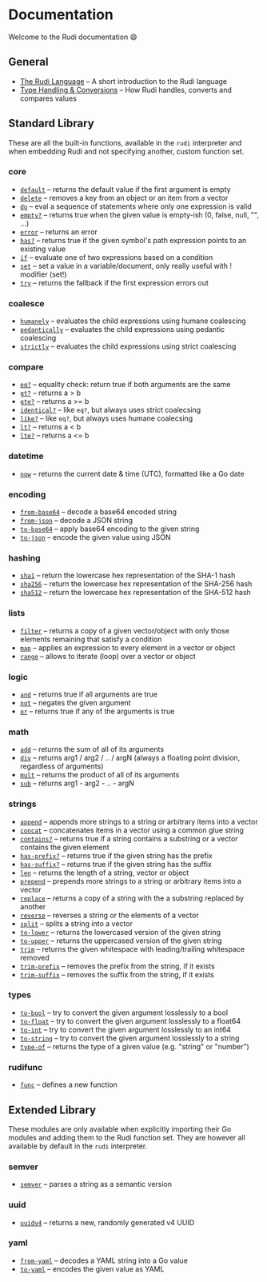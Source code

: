 # Documentation

Welcome to the Rudi documentation :smile:

## General

<!-- BEGIN_TOPICS_TOC -->
* [The Rudi Language](language.md) – A short introduction to the Rudi language
* [Type Handling & Conversions](coalescing.md) – How Rudi handles, converts and compares values
<!-- END_TOPICS_TOC -->

## Standard Library

These are all the built-in functions, available in the `rudi` interpreter and when embedding Rudi
and not specifying another, custom function set.

<!-- BEGIN_STDLIB_TOC -->
### core

* [`default`](stdlib/core/default.md) – returns the default value if the first argument is empty
* [`delete`](stdlib/core/delete.md) – removes a key from an object or an item from a vector
* [`do`](stdlib/core/do.md) – eval a sequence of statements where only one expression is valid
* [`empty?`](stdlib/core/empty.md) – returns true when the given value is empty-ish (0, false, null, "", ...)
* [`error`](stdlib/core/error.md) – returns an error
* [`has?`](stdlib/core/has.md) – returns true if the given symbol's path expression points to an existing value
* [`if`](stdlib/core/if.md) – evaluate one of two expressions based on a condition
* [`set`](stdlib/core/set.md) – set a value in a variable/document, only really useful with ! modifier (set!)
* [`try`](stdlib/core/try.md) – returns the fallback if the first expression errors out

### coalesce

* [`humanely`](stdlib/coalesce/humanely.md) – evaluates the child expressions using humane coalescing
* [`pedantically`](stdlib/coalesce/pedantically.md) – evaluates the child expressions using pedantic coalescing
* [`strictly`](stdlib/coalesce/strictly.md) – evaluates the child expressions using strict coalescing

### compare

* [`eq?`](stdlib/compare/eq.md) – equality check: return true if both arguments are the same
* [`gt?`](stdlib/compare/gt.md) – returns a > b
* [`gte?`](stdlib/compare/gte.md) – returns a >= b
* [`identical?`](stdlib/compare/identical.md) – like `eq?`, but always uses strict coalecsing
* [`like?`](stdlib/compare/like.md) – like `eq?`, but always uses humane coalecsing
* [`lt?`](stdlib/compare/lt.md) – returns a < b
* [`lte?`](stdlib/compare/lte.md) – returns a <= b

### datetime

* [`now`](stdlib/datetime/now.md) – returns the current date & time (UTC), formatted like a Go date

### encoding

* [`from-base64`](stdlib/encoding/from-base64.md) – decode a base64 encoded string
* [`from-json`](stdlib/encoding/from-json.md) – decode a JSON string
* [`to-base64`](stdlib/encoding/to-base64.md) – apply base64 encoding to the given string
* [`to-json`](stdlib/encoding/to-json.md) – encode the given value using JSON

### hashing

* [`sha1`](stdlib/hashing/sha1.md) – return the lowercase hex representation of the SHA-1 hash
* [`sha256`](stdlib/hashing/sha256.md) – return the lowercase hex representation of the SHA-256 hash
* [`sha512`](stdlib/hashing/sha512.md) – return the lowercase hex representation of the SHA-512 hash

### lists

* [`filter`](stdlib/lists/filter.md) – returns a copy of a given vector/object with only those elements remaining that satisfy a condition
* [`map`](stdlib/lists/map.md) – applies an expression to every element in a vector or object
* [`range`](stdlib/lists/range.md) – allows to iterate (loop) over a vector or object

### logic

* [`and`](stdlib/logic/and.md) – returns true if all arguments are true
* [`not`](stdlib/logic/not.md) – negates the given argument
* [`or`](stdlib/logic/or.md) – returns true if any of the arguments is true

### math

* [`add`](stdlib/math/add.md) – returns the sum of all of its arguments
* [`div`](stdlib/math/div.md) – returns arg1 / arg2 / .. / argN (always a floating point division, regardless of arguments)
* [`mult`](stdlib/math/mult.md) – returns the product of all of its arguments
* [`sub`](stdlib/math/sub.md) – returns arg1 - arg2 - .. - argN

### strings

* [`append`](stdlib/strings/append.md) – appends more strings to a string or arbitrary items into a vector
* [`concat`](stdlib/strings/concat.md) – concatenates items in a vector using a common glue string
* [`contains?`](stdlib/strings/contains.md) – returns true if a string contains a substring or a vector contains the given element
* [`has-prefix?`](stdlib/strings/has-prefix.md) – returns true if the given string has the prefix
* [`has-suffix?`](stdlib/strings/has-suffix.md) – returns true if the given string has the suffix
* [`len`](stdlib/strings/len.md) – returns the length of a string, vector or object
* [`prepend`](stdlib/strings/prepend.md) – prepends more strings to a string or arbitrary items into a vector
* [`replace`](stdlib/strings/replace.md) – returns a copy of a string with the a substring replaced by another
* [`reverse`](stdlib/strings/reverse.md) – reverses a string or the elements of a vector
* [`split`](stdlib/strings/split.md) – splits a string into a vector
* [`to-lower`](stdlib/strings/to-lower.md) – returns the lowercased version of the given string
* [`to-upper`](stdlib/strings/to-upper.md) – returns the uppercased version of the given string
* [`trim`](stdlib/strings/trim.md) – returns the given whitespace with leading/trailing whitespace removed
* [`trim-prefix`](stdlib/strings/trim-prefix.md) – removes the prefix from the string, if it exists
* [`trim-suffix`](stdlib/strings/trim-suffix.md) – removes the suffix from the string, if it exists

### types

* [`to-bool`](stdlib/types/to-bool.md) – try to convert the given argument losslessly to a bool
* [`to-float`](stdlib/types/to-float.md) – try to convert the given argument losslessly to a float64
* [`to-int`](stdlib/types/to-int.md) – try to convert the given argument losslessly to an int64
* [`to-string`](stdlib/types/to-string.md) – try to convert the given argument losslessly to a string
* [`type-of`](stdlib/types/type-of.md) – returns the type of a given value (e.g. "string" or "number")

### rudifunc

* [`func`](stdlib/rudifunc/func.md) – defines a new function
<!-- END_STDLIB_TOC -->

## Extended Library

These modules are only available when explicitly importing their Go modules and adding them to the
Rudi function set. They are however all available by default in the `rudi` interpreter.

<!-- BEGIN_EXTLIB_TOC -->
### semver

* [`semver`](extlib/semver/semver.md) – parses a string as a semantic version

### uuid

* [`uuidv4`](extlib/uuid/uuidv4.md) – returns a new, randomly generated v4 UUID

### yaml

* [`from-yaml`](extlib/yaml/from-yaml.md) – decodes a YAML string into a Go value
* [`to-yaml`](extlib/yaml/to-yaml.md) – encodes the given value as YAML
<!-- END_EXTLIB_TOC -->
